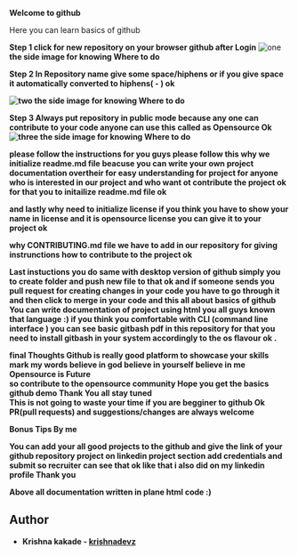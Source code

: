 <b> Welcome to github</b>
<p>Here you can learn basics of github</p>

 <b>Step 1 click for new repository on  your browser github after Login</b>
   <img src="https://github.com/krishnakakade1999/github-basics-tutorial/blob/master/basics/Annotation%202019-09-06%20202811.png" alt="one" >  <b> the side image for knowing Where to do
  
 <b> Step 2 In Repository name give some space/hiphens or if you give space it automatically converted to hiphens( - ) ok </b>
  
  <img src="https://github.com/krishnakakade1999/github-basics-tutorial/blob/master/basics/Annotation%202019-09-06%20203836.png" alt="two" >  <b> the side image for knowing Where to do</b>
  
  <b> Step 3 Always put repository in public mode because any one can contribute to your code anyone can use this called as Opensource Ok </b>
  <img src="https://github.com/krishnakakade1999/github-basics-tutorial/blob/master/basics/Annotation%202019-09-06%20203945.png" alt="three" >  <b> the side image for knowing Where to do
  
  
  <b><p>please follow the  instructions for you guys please follow this 
  why we initialize readme.md file beacuse you can write your own project documentation overtheir for easy understanding for project for anyone who is interested in our project and who want ot contribute the project ok for that you to initailize readme.md file ok </p></b>
  
  <b><p> and lastly why need to initialize license if you think you have to show your name in license and it is opensource license you can give it to your project ok </p></b>
  
  <b> why CONTRIBUTING.md file we have to add in our repository for giving instrunctions how to contribute to the project ok </p></b>
  
  <b> Last instuctions you do same with desktop version of github simply you to create folder and push new file to that ok 
  and if someone sends you pull request for creating changes in your code you have to go through it and then click to merge in your code and this all about basics of github You can write documentation of project using html you all guys known that language :)</b>
  if you think you comfortable with CLI (command line interface ) you can see basic gitbash pdf in this repository for that you need to install gitbash in your system accordingly to the os flavour ok .
  
  <b>final Thoughts </b>
  <b> Github is really good platform to showcase your skills mark my words believe in god believe in yourself believe in me Opensource is Future <br>
  so contribute to the opensource community Hope you get the basics github demo Thank You all stay tuned</b>
  <br>
  <b> This is not going to waste your time if you are begginer to github Ok PR(pull requests) and suggestions/changes  are always welcome</b>


<b>Bonus Tips By me </b>
<p> You can add your all good projects to the github and give the link of your github repository project on linkedin project section add credentials and submit so recruiter can see that ok like that i also did on my linkedin profile Thank you</p> 

Above all documentation written in plane html code :)

## Author

* **Krishna kakade**  - [krishnadevz](https://github.com/krishnadevz)
